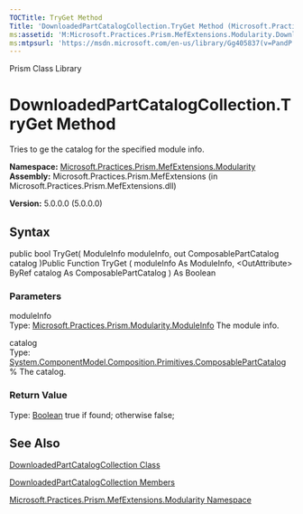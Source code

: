 ```yaml
---
TOCTitle: TryGet Method
Title: 'DownloadedPartCatalogCollection.TryGet Method (Microsoft.Practices.Prism.MefExtensions.Modularity)'
ms:assetid: 'M:Microsoft.Practices.Prism.MefExtensions.Modularity.DownloadedPartCatalogCollection.TryGet(Microsoft.Practices.Prism.Modularity.ModuleInfo,System.ComponentModel.Composition.Primitives.ComposablePartCatalog@)'
ms:mtpsurl: 'https://msdn.microsoft.com/en-us/library/Gg405837(v=PandP.50)'
---
```


Prism Class Library

DownloadedPartCatalogCollection.TryGet Method
=================================================

Tries to ge the catalog for the specified module info.

**Namespace:** [Microsoft.Practices.Prism.MefExtensions.Modularity](https://msdn.microsoft.com/n:microsoft.practices.prism.mefextensions.modularity)
**Assembly:** Microsoft.Practices.Prism.MefExtensions (in Microsoft.Practices.Prism.MefExtensions.dll)

**Version:** 5.0.0.0 (5.0.0.0)

## Syntax


<span id="syntaxToggle"></span>public bool TryGet( ModuleInfo moduleInfo, out ComposablePartCatalog catalog )Public Function TryGet ( moduleInfo As ModuleInfo, &lt;OutAttribute&gt; ByRef catalog As ComposablePartCatalog ) As Boolean

### Parameters

moduleInfo  
Type: [Microsoft.Practices.Prism.Modularity.ModuleInfo](https://msdn.microsoft.com/t:microsoft.practices.prism.modularity.moduleinfo)
The module info.

catalog  
Type: [System.ComponentModel.Composition.Primitives.ComposablePartCatalog](http://msdn2.microsoft.com/en-us/library/dd454614)%
The catalog.

### Return Value

Type: [Boolean](http://msdn2.microsoft.com/en-us/library/a28wyd50)
true if found; otherwise false;

See Also
--------


[DownloadedPartCatalogCollection Class](https://msdn.microsoft.com/t:microsoft.practices.prism.mefextensions.modularity.downloadedpartcatalogcollection)

[DownloadedPartCatalogCollection Members](https://msdn.microsoft.com/allmembers.t:microsoft.practices.prism.mefextensions.modularity.downloadedpartcatalogcollection)

[Microsoft.Practices.Prism.MefExtensions.Modularity Namespace](https://msdn.microsoft.com/n:microsoft.practices.prism.mefextensions.modularity)
